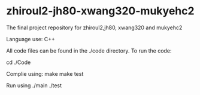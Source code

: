 # zhiroul2-jh80-xwang320-mukyehc2
The final project repository for zhiroul2,jh80, xwang320 and mukyehc2

Language use: C++

All code files can be found in the ./code directory. To run the code:

cd ./Code

Complie using:
make
make test

Run using 
./main
./test

